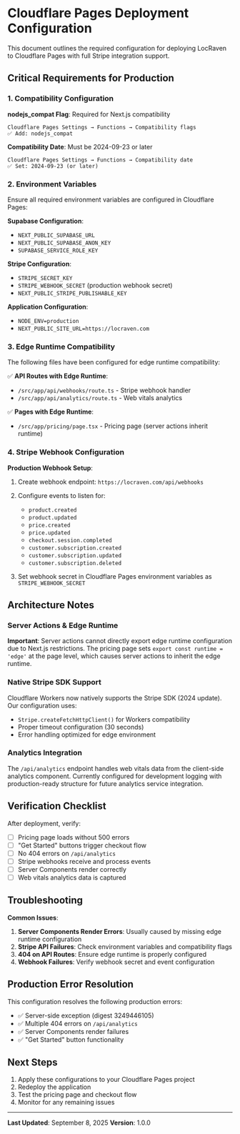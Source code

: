 # Cloudflare Pages Deployment Configuration

This document outlines the required configuration for deploying LocRaven to Cloudflare Pages with full Stripe integration support.

## Critical Requirements for Production

### 1. Compatibility Configuration

**nodejs_compat Flag**: Required for Next.js compatibility
```
Cloudflare Pages Settings → Functions → Compatibility flags
✅ Add: nodejs_compat
```

**Compatibility Date**: Must be 2024-09-23 or later
```
Cloudflare Pages Settings → Functions → Compatibility date
✅ Set: 2024-09-23 (or later)
```

### 2. Environment Variables

Ensure all required environment variables are configured in Cloudflare Pages:

**Supabase Configuration**:
- `NEXT_PUBLIC_SUPABASE_URL`
- `NEXT_PUBLIC_SUPABASE_ANON_KEY`
- `SUPABASE_SERVICE_ROLE_KEY`

**Stripe Configuration**:
- `STRIPE_SECRET_KEY`
- `STRIPE_WEBHOOK_SECRET` (production webhook secret)
- `NEXT_PUBLIC_STRIPE_PUBLISHABLE_KEY`

**Application Configuration**:
- `NODE_ENV=production`
- `NEXT_PUBLIC_SITE_URL=https://locraven.com`

### 3. Edge Runtime Compatibility

The following files have been configured for edge runtime compatibility:

✅ **API Routes with Edge Runtime**:
- `/src/app/api/webhooks/route.ts` - Stripe webhook handler
- `/src/app/api/analytics/route.ts` - Web vitals analytics

✅ **Pages with Edge Runtime**:
- `/src/app/pricing/page.tsx` - Pricing page (server actions inherit runtime)

### 4. Stripe Webhook Configuration

**Production Webhook Setup**:
1. Create webhook endpoint: `https://locraven.com/api/webhooks`
2. Configure events to listen for:
   - `product.created`
   - `product.updated`
   - `price.created`
   - `price.updated`
   - `checkout.session.completed`
   - `customer.subscription.created`
   - `customer.subscription.updated`
   - `customer.subscription.deleted`

3. Set webhook secret in Cloudflare Pages environment variables as `STRIPE_WEBHOOK_SECRET`

## Architecture Notes

### Server Actions & Edge Runtime

**Important**: Server actions cannot directly export edge runtime configuration due to Next.js restrictions. The pricing page sets `export const runtime = 'edge'` at the page level, which causes server actions to inherit the edge runtime.

### Native Stripe SDK Support

Cloudflare Workers now natively supports the Stripe SDK (2024 update). Our configuration uses:
- `Stripe.createFetchHttpClient()` for Workers compatibility
- Proper timeout configuration (30 seconds)
- Error handling optimized for edge environment

### Analytics Integration

The `/api/analytics` endpoint handles web vitals data from the client-side analytics component. Currently configured for development logging with production-ready structure for future analytics service integration.

## Verification Checklist

After deployment, verify:

- [ ] Pricing page loads without 500 errors
- [ ] "Get Started" buttons trigger checkout flow
- [ ] No 404 errors on `/api/analytics`
- [ ] Stripe webhooks receive and process events
- [ ] Server Components render correctly
- [ ] Web vitals analytics data is captured

## Troubleshooting

**Common Issues**:

1. **Server Components Render Errors**: Usually caused by missing edge runtime configuration
2. **Stripe API Failures**: Check environment variables and compatibility flags
3. **404 on API Routes**: Ensure edge runtime is properly configured
4. **Webhook Failures**: Verify webhook secret and event configuration

## Production Error Resolution

This configuration resolves the following production errors:
- ✅ Server-side exception (digest 3249446105)
- ✅ Multiple 404 errors on `/api/analytics`
- ✅ Server Components render failures
- ✅ "Get Started" button functionality

## Next Steps

1. Apply these configurations to your Cloudflare Pages project
2. Redeploy the application
3. Test the pricing page and checkout flow
4. Monitor for any remaining issues

---

**Last Updated**: September 8, 2025
**Version**: 1.0.0